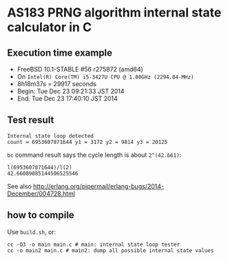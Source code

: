 # AS183 PRNG algorithm internal state calculator in C

## Execution time example

* FreeBSD 10.1-STABLE #56 r275872 (amd64)
* On `Intel(R) Core(TM) i5-3427U CPU @ 1.80GHz (2294.84-MHz)`
* 8h18m37s = 29917 seconds
* Begin: Tue Dec 23 09:21:33 JST 2014
* End:   Tue Dec 23 17:40:10 JST 2014

## Test result

```
Internal state loop detected
count = 6953607871644 y1 = 3172 y2 = 9814 y3 = 20125
```

`bc` command result says the cycle length is about `2^(42.661)`:

```
l(6953607871644)/l(2)
42.66089885144506525546
```

See also <http://erlang.org/pipermail/erlang-bugs/2014-December/004728.html>

## how to compile

Use `build.sh`, or:

```
cc -O3 -o main main.c # main: internal state loop tester
cc -o main2 main.c # main2: dump all possible internal state values
```

